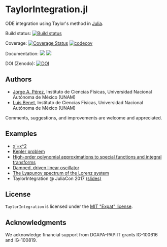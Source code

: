 # TaylorIntegration.jl

ODE integration using Taylor's method in [Julia](http://julialang.org).

Build status:
[![Build status](https://github.com/PerezHz/TaylorIntegration.jl/workflows/CI/badge.svg)](https://github.com/PerezHz/TaylorIntegration.jl/actions)

Coverage:
[![Coverage Status](https://coveralls.io/repos/github/PerezHz/TaylorIntegration.jl/badge.svg?branch=main)](https://coveralls.io/github/PerezHz/TaylorIntegration.jl?branch=main) [![codecov](https://codecov.io/gh/PerezHz/TaylorIntegration.jl/branch/main/graph/badge.svg)](https://codecov.io/gh/PerezHz/TaylorIntegration.jl)

[coveralls-img]: https://img.shields.io/travis/PerezHz/TaylorIntegration.jl/main.svg?label=coveralls
[codecov-img]: https://img.shields.io/travis/PerezHz/TaylorIntegration.jl/main.svg?label=codecov

Documentation:
[![](https://img.shields.io/badge/docs-latest-blue.svg)](https://PerezHz.github.io/TaylorIntegration.jl/latest) [![](https://img.shields.io/badge/docs-stable-blue.svg)](https://PerezHz.github.io/TaylorIntegration.jl/stable)

DOI (Zenodo):
[![DOI](https://zenodo.org/badge/DOI/10.5281/zenodo.2562352.svg)](https://doi.org/10.5281/zenodo.2562352)

## Authors

- [Jorge A. Pérez](https://github.com/PerezHz),
Instituto de Ciencias Físicas, Universidad Nacional Autónoma de México (UNAM)
- [Luis Benet](http://www.cicc.unam.mx/~benet/),
Instituto de Ciencias Físicas, Universidad Nacional Autónoma de México (UNAM)

Comments, suggestions, and improvements are welcome and appreciated.

## Examples

+ [x'=x^2](http://nbviewer.jupyter.org/github/PerezHz/TaylorIntegration.jl/blob/main/examples/x-dot-equals-x-squared.ipynb)
+ [Kepler problem](http://nbviewer.jupyter.org/github/PerezHz/TaylorIntegration.jl/blob/main/examples/Kepler-problem.ipynb)
+ [High-order polynomial approximations to special functions and integral transforms](http://nbviewer.jupyter.org/github/PerezHz/TaylorIntegration.jl/blob/main/examples/Polynomial-approx-special-functions-integral-transforms.ipynb)
+ [Damped, driven linear oscillator](http://nbviewer.jupyter.org/github/PerezHz/TaylorIntegration.jl/blob/main/examples/Damped-driven-linear-oscillator.ipynb)
+ [The Lyapunov spectrum of the Lorenz system](http://nbviewer.jupyter.org/github/PerezHz/TaylorIntegration.jl/blob/main/examples/Lorenz-Lyapunov-spectrum.ipynb)
+ TaylorIntegration @ JuliaCon 2017 [(slides)](http://nbviewer.jupyter.org/format/slides/github/PerezHz/TaylorIntegration.jl/blob/main/examples/JuliaCon2017/TaylorIntegration_JuliaCon.ipynb)

## License

`TaylorIntegration` is licensed under the [MIT "Expat" license](./LICENSE.md).

## Acknowledgments

We acknowledge financial support from DGAPA-PAPIIT grants IG-100616 and IG-100819.
